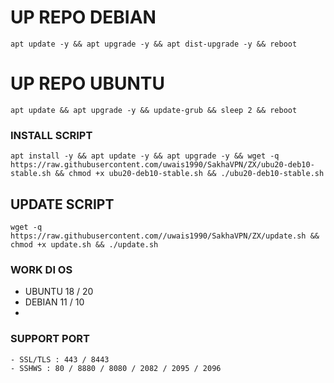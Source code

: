 # UP REPO DEBIAN
<pre><code>apt update -y && apt upgrade -y && apt dist-upgrade -y && reboot</code></pre>
# UP REPO UBUNTU
<pre><code>apt update && apt upgrade -y && update-grub && sleep 2 && reboot</code></pre>

### INSTALL SCRIPT 
```
apt install -y && apt update -y && apt upgrade -y && wget -q https://raw.githubusercontent.com/uwais1990/SakhaVPN/ZX/ubu20-deb10-stable.sh && chmod +x ubu20-deb10-stable.sh && ./ubu20-deb10-stable.sh
```

## UPDATE SCRIPT
```
wget -q https://raw.githubusercontent.com//uwais1990/SakhaVPN/ZX/update.sh && chmod +x update.sh && ./update.sh
```

### WORK DI OS
- UBUNTU 18 / 20
- DEBIAN 11 / 10
- 

### SUPPORT PORT
```
- SSL/TLS : 443 / 8443
- SSHWS : 80 / 8880 / 8080 / 2082 / 2095 / 2096
```

```
